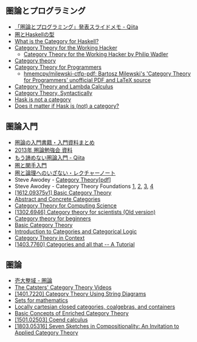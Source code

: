 ## 圏論とプログラミング
* [「圏論とプログラミング」発表スライドメモ - Qiita](https://qiita.com/inamiy/items/9af1da1faec22cd968f0)
* [圏とHaskellの型](http://www.slideshare.net/KinebuchiTomo/haskell-63665717)
* [What is the Category for Haskell?](http://www.cs.gunma-u.ac.jp/~hamana/Papers/cpo.pdf)
* [Category Theory for the Working Hacker](https://www.infoq.com/presentations/category-theory-propositions-principle)
  * [Category Theory for the Working Hacker by Philip Wadler](https://www.youtube.com/watch?v=V10hzjgoklA)
* [Category theory](http://www.mis.mpg.de/lecture-materials/funk-prog/haskell05.pdf)
* [Category Theory for Programmers](http://bartoszmilewski.com/2014/10/28/category-theory-for-programmers-the-preface/)
  * [hmemcpy/milewski-ctfp-pdf: Bartosz Milewski's 'Category Theory for Programmers' unofficial PDF and LaTeX source](https://github.com/hmemcpy/milewski-ctfp-pdf)
* [Category Theory and Lambda Calculus](https://mroman42.github.io/ctlc/ctlc.pdf)
* [Category Theory, Syntactically](http://www.hedonisticlearning.com/posts/category-theory-syntactically.html)
* [Hask is not a category](http://math.andrej.com/2016/08/06/hask-is-not-a-category/)
* [Does it matter if Hask is (not) a category?](https://ro-che.info/articles/2016-08-07-hask-category)

## 圏論入門
* [圏論の入門書籍・入門資料まとめ](http://www.orecoli.com/entry/2016/06/30/194159)
* [2013年 圏論勉強会 資料](http://nineties.github.io/category-seminar/)
* [もう諦めない圏論入門 - Qiita](https://qiita.com/norkron/items/237735106ee6e5333678)
* [圏と関手入門](http://www.math.nagoya-u.ac.jp/~hasimoto/paper/class/cat10.pdf)
* [圏と論理へのいざない・レクチャーノート](http://www.math.mi.i.nagoya-u.ac.jp/~kihara/pdf/teach/LectureNotes-category-theory.pdf)
* Steve Awodey - [Category Theory](http://www.amazon.co.jp/dp/0199237182)[[pdf](http://www.andrew.cmu.edu/course/80-413-713/notes/)]
* Steve Awodey - Category Theory Foundations [1](https://www.youtube.com/watch?v=ZKmodCApZwk), [2](https://www.youtube.com/watch?v=TQYjekxqw-Q), [3](https://www.youtube.com/watch?v=BOynNljjbeg), [4](https://www.youtube.com/watch?v=8fZmdhLLgs4)
* [[1612.09375v1] Basic Category Theory](https://arxiv.org/abs/1612.09375v1)
* [Abstract and Concrete Categories](http://katmat.math.uni-bremen.de/acc/acc.pdf)
* [Category Theory for Computing Science](http://www.math.mcgill.ca/triples/Barr-Wells-ctcs.pdf)
* [[1302.6946] Category theory for scientists (Old version)](https://arxiv.org/abs/1302.6946)
* [Category theory for beginners](http://www.slideshare.net/kenbot/category-theory-for-beginners)
* [Basic Category Theory](http://www.staff.science.uu.nl/~ooste110/syllabi/catsmoeder.pdf)
* [Introduction to Categories and Categorical Logic](http://www.cs.ox.ac.uk/people/bob.coecke/AbrNikos.pdf)
* [Category Theory in Context](http://www.math.jhu.edu/~eriehl/context.pdf)
* [[1403.7760] Categories and all that -- A Tutorial](https://arxiv.org/abs/1403.7760)

## 圏論
* [壱大整域 - 圏論](http://alg-d.com/math/category/)
* [The Catsters' Category Theory Videos](http://www.simonwillerton.staff.shef.ac.uk/TheCatsters/)
* [[1401.7220] Category Theory Using String Diagrams](https://arxiv.org/abs/1401.7220)
* [Sets for mathematics](http://www.patryshev.com/books/Sets%20for%20Mathematics.pdf)
* [Locally cartesian closed categories, coalgebras, and containers](http://www.diva-portal.se/smash/get/diva2:613378/FULLTEXT01.pdf)
* [Basic Concepts of Enriched Category Theory](http://www.tac.mta.ca/tac/reprints/articles/10/tr10abs.html)
* [[1501.02503] Coend calculus](https://arxiv.org/abs/1501.02503)
* [[1803.05316] Seven Sketches in Compositionality: An Invitation to Applied Category Theory](https://arxiv.org/abs/1803.05316)


